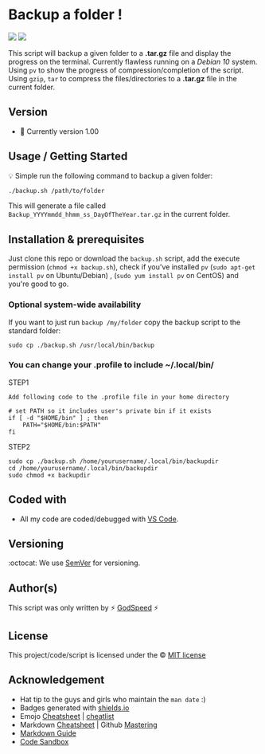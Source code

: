 # Backup a folder !

<img src="https://img.shields.io/badge/MadHatterENV-github-green"> <img src="https://img.shields.io/badge/code by-GodSpeed-orange">

This script will backup a given folder to a **.tar.gz** file and display the progress on the terminal.
Currently flawless running on a _Debian 10_ system.
Using `pv` to show the progress of compression/completion of the script.
Using `gzip`, `tar` to compress the files/directories to a **.tar.gz** file in the current folder.

 

## Version
- :blue_book: Currently version 1.00



## Usage / Getting Started
:bulb: Simple run the following command to backup a given folder:

```bash
./backup.sh /path/to/folder
```

This will generate a file called `Backup_YYYYmmdd_hhmm_ss_DayOfTheYear.tar.gz` in the current folder.

## Installation & prerequisites
Just clone this repo or download the `backup.sh` script, add the execute permission (`chmod +x backup.sh`), check if you've installed `pv` (`sudo apt-get install pv` on Ubuntu/Debian) , (`sudo yum install pv` on CentOS) and you're good to go.

### Optional system-wide availability
If you want to just run `backup /my/folder` copy the backup script to the standard folder:

```
sudo cp ./backup.sh /usr/local/bin/backup
```

### You can change your .profile to include ~/.local/bin/

STEP1
```
Add following code to the .profile file in your home directory

# set PATH so it includes user's private bin if it exists
if [ -d "$HOME/bin" ] ; then
    PATH="$HOME/bin:$PATH"
fi
```

STEP2
```
sudo cp ./backup.sh /home/yourusername/.local/bin/backupdir
cd /home/yourusername/.local/bin/backupdir
sudo chmod +x backupdir
```







## Coded with
- All my code are coded/debugged with [VS Code](https://code.visualstudio.com/).

## Versioning
:octocat: We use [SemVer](http://semver.org/) for versioning. 


## Author(s)
This script was only written by :zap: [GodSpeed](--GodSpeed--) :zap:

## License
This project/code/script is licensed under the :copyright: [MIT license](mit)


## Acknowledgement
- Hat tip to the guys and girls who maintain the `man date` :)
- Badges generated with [shields.io](https://shields.io)
- Emojo [Cheatsheet](https://www.webfx.com/tools/emoji-cheat-sheet/) | [cheatlist](https://github.com/ikatyang/emoji-cheat-sheet/blob/master/README.md)
- Markdown [Cheatsheet](https://github.com/adam-p/markdown-here/wiki/Markdown-Cheatsheet) | Github [Mastering](https://guides.github.com/features/mastering-markdown/)
- [Markdown Guide](https://about.gitlab.com/handbook/product/technical-writing/markdown-guide/)
- [Code Sandbox](https://codesandbox.io/)

